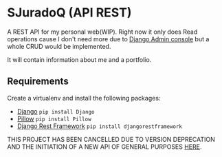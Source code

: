# SJuradoQ (API REST)
A REST API for my personal web(WIP).
Right now it only does Read operations cause I don't need 
more due to [Django Admin console](https://docs.djangoproject.com/en/2.0/ref/contrib/admin/)
but a whole CRUD would be implemented.

It will contain information about me and a portfolio.

## Requirements
Create a virtualenv and install the following packages:
* [Django](https://www.djangoproject.com/) `pip install Django`
* [Pillow](https://pillow.readthedocs.io/en/5.2.x/) `pip install Pillow`
* [Django Rest Framework](http://www.django-rest-framework.org/) `pip install djangorestframework`

THIS PROJECT HAS BEEN CANCELLED DUE TO VERSION DEPRECATION AND THE INITIATION OF A NEW API OF GENERAL PURPOSES [HERE](https://github.com/DevsInPyjamas/APIPortfolio).

